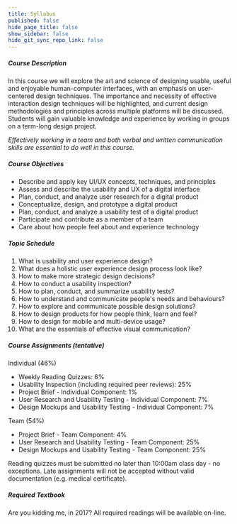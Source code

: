 ```yaml
---
title: Syllabus
published: false
hide_page_title: false
show_sidebar: false
hide_git_sync_repo_link: false
---
```


##### Course Description
In this course we will explore the art and science of designing usable, useful and enjoyable human-computer interfaces, with an emphasis on user-centered design techniques. The importance and necessity of effective interaction design techniques will be highlighted, and current design methodologies and principles across multiple platforms will be discussed. Students will gain valuable knowledge and experience by working in groups on a term-long design project.

_Effectively working in a team and both verbal and written communication skills are essential to do well in this course._

##### Course Objectives
* Describe and apply key UI/UX concepts, techniques, and principles
* Assess and describe the usability and UX of a digital interface
* Plan, conduct, and analyze user research for a digital product
* Conceptualize, design, and prototype a digital product
* Plan, conduct, and analyze a usability test of a digital product
* Participate and contribute as a member of a team
* Care about how people feel about and experience technology

##### Topic Schedule
1. What is usability and user experience design?
1. What does a holistic user experience design process look like?
1. How to make more strategic design decisions?
1. How to conduct a usability inspection?
1. How to plan, conduct, and summarize usability tests?
1. How to understand and communicate people's needs and behaviours?
1. How to explore and communicate possible design solutions?
1. How to design products for how people think, learn and feel?
1. How to design for mobile and multi-device usage?
1. What are the essentials of effective visual communication?

##### Course Assignments (tentative)
Individual (46%)
* Weekly Reading Quizzes: 6%
* Usability Inspection (including required peer reviews): 25%
* Project Brief - Individual Component: 1%
* User Research and Usability Testing - Individual Component: 7%
* Design Mockups and Usability Testing - Individual Component: 7%

Team (54%)
* Project Brief - Team Component: 4%
* User Research and Usability Testing - Team Component: 25%
* Design Mockups and Usability Testing - Team Component: 25%

Reading quizzes must be submitted no later than 10:00am class day - no exceptions. Late assignments will not be accepted without valid documentation (e.g. medical certificate).

##### Required Textbook
Are you kidding me, in 2017? All required readings will be available on-line.   

